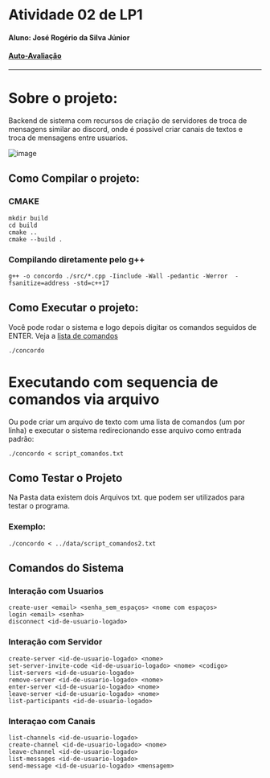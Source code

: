# Atividade 02 de LP1
#### Aluno: José Rogério da Silva Júnior
#### [Auto-Avaliação](https://github.com/LP12021-1/trabalho-02-jrogeriosilva/blob/master/Notas_U2.ods)
---
# Sobre o projeto: 
Backend de sistema com recursos de criação de servidores de troca de mensagens similar ao discord, onde é possivel criar canais de textos e troca de mensagens entre usuarios.

![image](https://user-images.githubusercontent.com/15113099/128610441-4ad22d67-4baf-42b3-ae06-77ebbc42b6c4.png)

## Como Compilar o projeto:
### CMAKE
```console
mkdir build
cd build
cmake ..
cmake --build .
```
### Compilando diretamente pelo g++
```console
g++ -o concordo ./src/*.cpp -Iinclude -Wall -pedantic -Werror  -fsanitize=address -std=c++17
```

## Como Executar o projeto:
Você pode rodar o sistema e logo depois digitar os comandos seguidos de ENTER.
Veja a [lista de comandos](https://github.com/LP12021-1/trabalho-02-jrogeriosilva/blob/master/README.md#comandos-do-sistema)
```console
./concordo
```

# Executando com sequencia de comandos via arquivo
Ou pode criar um arquivo de texto com uma lista de comandos (um por linha) e executar o sistema redirecionando esse arquivo como entrada padrão:
```console
./concordo < script_comandos.txt
```

## Como Testar o Projeto 

Na Pasta data existem dois Arquivos txt. que podem ser utilizados para testar o programa.
### Exemplo:
```console
./concordo < ../data/script_comandos2.txt
```

## Comandos do Sistema

### Interação com Usuarios
```	console
create-user <email> <senha_sem_espaços> <nome com espaços>
login <email> <senha>
disconnect <id-de-usuario-logado>
```

### Interação com Servidor

```console
create-server <id-de-usuario-logado> <nome>
set-server-invite-code <id-de-usuario-logado> <nome> <codigo>
list-servers <id-de-usuario-logado>
remove-server <id-de-usuario-logado> <nome>
enter-server <id-de-usuario-logado> <nome>
leave-server <id-de-usuario-logado> <nome>
list-participants <id-de-usuario-logado>
```

### Interaçao com Canais
```console
list-channels <id-de-usuario-logado>
create-channel <id-de-usuario-logado> <nome>
leave-channel <id-de-usuario-logado>
list-messages <id-de-usuario-logado>
send-message <id-de-usuario-logado> <mensagem>
```
